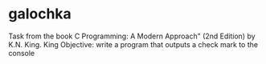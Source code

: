 # galochka

Task from the book C Programming: A Modern Approach" (2nd Edition) by K.N. King. King
Objective: write a program that outputs a check mark to the console
